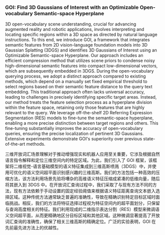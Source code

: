### GOI: Find 3D Gaussians of Interest with an Optimizable Open-vocabulary Semantic-space Hyperplane

3D open-vocabulary scene understanding, crucial for advancing augmented reality and robotic applications, involves interpreting and locating specific regions within a 3D space as directed by natural language instructions. To this end, we introduce GOI, a framework that integrates semantic features from 2D vision-language foundation models into 3D Gaussian Splatting (3DGS) and identifies 3D Gaussians of Interest using an Optimizable Semantic-space Hyperplane. Our approach includes an efficient compression method that utilizes scene priors to condense noisy high-dimensional semantic features into compact low-dimensional vectors, which are subsequently embedded in 3DGS. During the open-vocabulary querying process, we adopt a distinct approach compared to existing methods, which depend on a manually set fixed empirical threshold to select regions based on their semantic feature distance to the query text embedding. This traditional approach often lacks universal accuracy, leading to challenges in precisely identifying specific target areas. Instead, our method treats the feature selection process as a hyperplane division within the feature space, retaining only those features that are highly relevant to the query. We leverage off-the-shelf 2D Referring Expression Segmentation (RES) models to fine-tune the semantic-space hyperplane, enabling a more precise distinction between target regions and others. This fine-tuning substantially improves the accuracy of open-vocabulary queries, ensuring the precise localization of pertinent 3D Gaussians. Extensive experiments demonstrate GOI's superiority over previous state-of-the-art methods.

三维开放词汇场景理解对于推动增强现实和机器人应用至关重要，它涉及根据自然语言指令解释和定位三维空间内的特定区域。为此，我们引入了 GOI 框架，该框架将二维视觉-语言基础模型的语义特征集成到三维高斯喷溅（3DGS）中，并使用可优化的语义空间超平面识别感兴趣的三维高斯。我们的方法包括一种高效的压缩方法，该方法利用场景先验将嘈杂的高维语义特征压缩成紧凑的低维向量，随后将其嵌入到 3DGS 中。在开放词汇查询过程中，我们采取了与现有方法不同的方法，现有方法依赖于手动设置的固定经验阈值来根据语义特征距离查询文本嵌入选择区域。这种传统方法通常缺乏普遍的准确性，导致在精确识别特定目标区域时面临挑战。相反，我们的方法将特征选择过程视为特征空间内的超平面划分，只保留与查询高度相关的特征。我们利用现成的二维指示表达分割（RES）模型来微调语义空间超平面，从而更精确地区分目标区域和其他区域。这种微调显著提高了开放词汇查询的准确性，确保了相关三维高斯的精确定位。广泛的实验表明，GOI 在先前最先进方法上的优越性。
